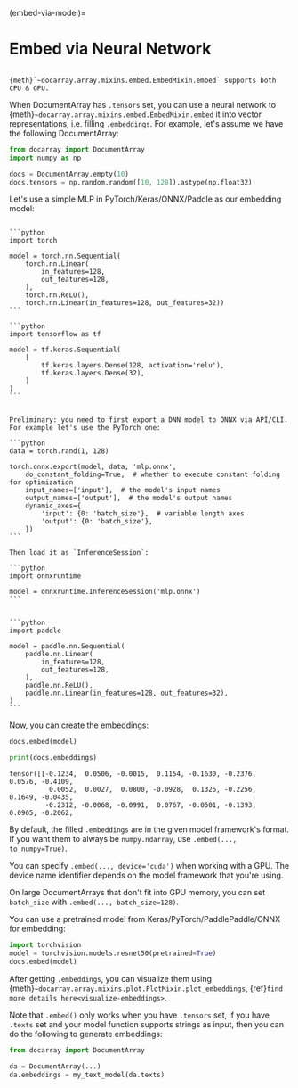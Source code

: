 (embed-via-model)=
# Embed via Neural Network

```{important}

{meth}`~docarray.array.mixins.embed.EmbedMixin.embed` supports both CPU & GPU.
```

When DocumentArray has `.tensors` set, you can use a neural network to {meth}`~docarray.array.mixins.embed.EmbedMixin.embed` it into vector representations, i.e. filling `.embeddings`. For example, let's assume we have the following DocumentArray:

```python
from docarray import DocumentArray
import numpy as np

docs = DocumentArray.empty(10)
docs.tensors = np.random.random([10, 128]).astype(np.float32)
```

Let's use a simple MLP in PyTorch/Keras/ONNX/Paddle as our embedding model:

````{tab} PyTorch

```python
import torch

model = torch.nn.Sequential(
    torch.nn.Linear(
        in_features=128,
        out_features=128,
    ),
    torch.nn.ReLU(),
    torch.nn.Linear(in_features=128, out_features=32))
```

````

````{tab} Keras
```python
import tensorflow as tf

model = tf.keras.Sequential(
    [
        tf.keras.layers.Dense(128, activation='relu'),
        tf.keras.layers.Dense(32),
    ]
)
```
````

````{tab} ONNX

Preliminary: you need to first export a DNN model to ONNX via API/CLI. 
For example let's use the PyTorch one:

```python
data = torch.rand(1, 128)

torch.onnx.export(model, data, 'mlp.onnx', 
    do_constant_folding=True,  # whether to execute constant folding for optimization
    input_names=['input'],  # the model's input names
    output_names=['output'],  # the model's output names
    dynamic_axes={
        'input': {0: 'batch_size'},  # variable length axes
        'output': {0: 'batch_size'},
    })
```

Then load it as `InferenceSession`:
 
```python
import onnxruntime

model = onnxruntime.InferenceSession('mlp.onnx')
```
````

````{tab} Paddle

```python
import paddle

model = paddle.nn.Sequential(
    paddle.nn.Linear(
        in_features=128,
        out_features=128,
    ),
    paddle.nn.ReLU(),
    paddle.nn.Linear(in_features=128, out_features=32),
)
```
````

Now, you can create the embeddings:

```python
docs.embed(model)

print(docs.embeddings)
```

```text
tensor([[-0.1234,  0.0506, -0.0015,  0.1154, -0.1630, -0.2376,  0.0576, -0.4109,
          0.0052,  0.0027,  0.0800, -0.0928,  0.1326, -0.2256,  0.1649, -0.0435,
         -0.2312, -0.0068, -0.0991,  0.0767, -0.0501, -0.1393,  0.0965, -0.2062,
```

By default, the filled `.embeddings` are in the given model framework's format. If you want them to always be `numpy.ndarray`, use `.embed(..., to_numpy=True)`.

You can specify `.embed(..., device='cuda')` when working with a GPU. The device name identifier depends on the model framework that you're using.

On large DocumentArrays that don't fit into GPU memory, you can set `batch_size` with `.embed(..., batch_size=128)`.

You can use a pretrained model from Keras/PyTorch/PaddlePaddle/ONNX for embedding:

```python
import torchvision
model = torchvision.models.resnet50(pretrained=True)
docs.embed(model)
```

After getting `.embeddings`, you can visualize them using {meth}`~docarray.array.mixins.plot.PlotMixin.plot_embeddings`, {ref}`find more details here<visualize-embeddings>`.

Note that `.embed()` only works when you have `.tensors` set, if you have `.texts` set and your model function supports strings as input, then you can do the following to generate embeddings:

```python
from docarray import DocumentArray

da = DocumentArray(...)
da.embeddings = my_text_model(da.texts)
```

